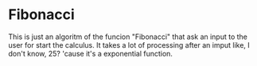 # Fibonacci

This is just an algoritm of the funcion "Fibonacci" that ask an input to the user for start the calculus.
It takes a lot of processing after an imput like, I don't know, 25? 'cause it's a exponential function.
